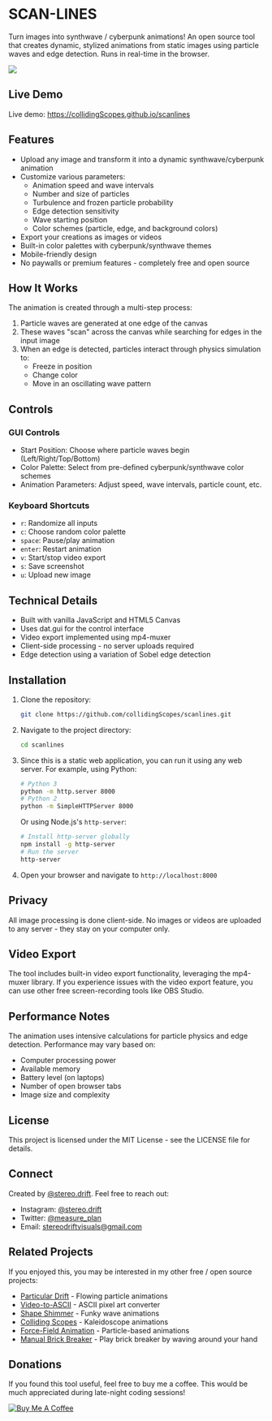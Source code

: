 # SCAN-LINES

Turn images into synthwave / cyberpunk animations! An open source tool that creates dynamic, stylized animations from static images using particle waves and edge detection. Runs in real-time in the browser.

<img src="/assets/offPhase.gif">

## Live Demo

Live demo: <a href="https://collidingScopes.github.io/scanlines" rel="noopener" target="_blank">https://collidingScopes.github.io/scanlines</a>

## Features

- Upload any image and transform it into a dynamic synthwave/cyberpunk animation
- Customize various parameters:
  - Animation speed and wave intervals
  - Number and size of particles
  - Turbulence and frozen particle probability
  - Edge detection sensitivity
  - Wave starting position
  - Color schemes (particle, edge, and background colors)
- Export your creations as images or videos
- Built-in color palettes with cyberpunk/synthwave themes
- Mobile-friendly design
- No paywalls or premium features - completely free and open source

## How It Works

The animation is created through a multi-step process:
1. Particle waves are generated at one edge of the canvas
2. These waves "scan" across the canvas while searching for edges in the input image
3. When an edge is detected, particles interact through physics simulation to:
   - Freeze in position
   - Change color
   - Move in an oscillating wave pattern

## Controls

### GUI Controls
- Start Position: Choose where particle waves begin (Left/Right/Top/Bottom)
- Color Palette: Select from pre-defined cyberpunk/synthwave color schemes
- Animation Parameters: Adjust speed, wave intervals, particle count, etc.

### Keyboard Shortcuts
- `r`: Randomize all inputs
- `c`: Choose random color palette
- `space`: Pause/play animation
- `enter`: Restart animation
- `v`: Start/stop video export
- `s`: Save screenshot
- `u`: Upload new image

## Technical Details

- Built with vanilla JavaScript and HTML5 Canvas
- Uses dat.gui for the control interface
- Video export implemented using mp4-muxer
- Client-side processing - no server uploads required
- Edge detection using a variation of Sobel edge detection

## Installation

1. Clone the repository:
   ```bash
   git clone https://github.com/collidingScopes/scanlines.git
   ```

2. Navigate to the project directory:
   ```bash
   cd scanlines
   ```

3. Since this is a static web application, you can run it using any web server. For example, using Python:
   ```bash
   # Python 3
   python -m http.server 8000
   # Python 2
   python -m SimpleHTTPServer 8000
   ```

   Or using Node.js's `http-server`:
   ```bash
   # Install http-server globally
   npm install -g http-server
   # Run the server
   http-server
   ```

4. Open your browser and navigate to `http://localhost:8000`

## Privacy

All image processing is done client-side. No images or videos are uploaded to any server - they stay on your computer only.

## Video Export

The tool includes built-in video export functionality, leveraging the mp4-muxer library. If you experience issues with the video export feature, you can use other free screen-recording tools like OBS Studio.

## Performance Notes

The animation uses intensive calculations for particle physics and edge detection. Performance may vary based on:
- Computer processing power
- Available memory
- Battery level (on laptops)
- Number of open browser tabs
- Image size and complexity

## License

This project is licensed under the MIT License - see the LICENSE file for details.

## Connect

Created by [@stereo.drift](https://www.instagram.com/stereo.drift/). Feel free to reach out:
- Instagram: [@stereo.drift](https://www.instagram.com/stereo.drift/)
- Twitter: [@measure_plan](https://x.com/measure_plan)
- Email: stereodriftvisuals@gmail.com

## Related Projects

If you enjoyed this, you may be interested in my other free / open source projects:
- [Particular Drift](https://collidingScopes.github.io/particular-drift) - Flowing particle animations
- [Video-to-ASCII](https://collidingScopes.github.io/ascii) - ASCII pixel art converter
- [Shape Shimmer](https://collidingScopes.github.io/shimmer) - Funky wave animations
- [Colliding Scopes](https://collidingScopes.github.io) - Kaleidoscope animations
- [Force-Field Animation](https://collidingScopes.github.io/forcefield) - Particle-based animations
- [Manual Brick Breaker](https://manual-brick-breaker.netlify.app) - Play brick breaker by waving around your hand

## Donations
If you found this tool useful, feel free to buy me a coffee. This would be much appreciated during late-night coding sessions!

<a href="https://www.buymeacoffee.com/stereoDrift" target="_blank"><img src="https://www.buymeacoffee.com/assets/img/custom_images/yellow_img.png" alt="Buy Me A Coffee"></a>